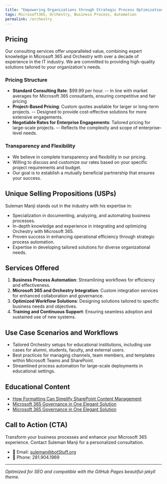 ```yaml
---
title: "Empowering Organizations through Strategic Process Optimization in Microsoft 365 using Orchestry"
tags: Microsoft365, Orchestry, Business Process, Automation
permalink: /orchestry
---
```


## Pricing

Our consulting services offer unparalleled value, combining expert knowledge in Microsoft 365 and Orchestry with over a decade of experience in the IT industry. We are committed to providing high-quality solutions tailored to your organization's needs.

### Pricing Structure

- **Standard Consulting Rate**: $99.99 per hour.
-- In line with market averages for Microsoft 365 consultants, ensuring competitive and fair pricing
- **Project-Based Pricing**: Custom quotes available for larger or long-term projects.
-- Designed to provide cost-effective solutions for more extensive engagements.
- **Negotiable Rates for Enterprise Engagements**: Tailored pricing for large-scale projects.
-- Reflects the complexity and scope of enterprise-level needs.

### Transparency and Flexibility

- We believe in complete transparency and flexibility in our pricing.
- Willing to discuss and customize our rates based on your specific project requirements and budget.
- Our goal is to establish a mutually beneficial partnership that ensures your success.

## Unique Selling Propositions (USPs)

Suleman Manji stands out in the industry with his expertise in:

- Specialization in documenting, analyzing, and automating business processes.
- In-depth knowledge and experience in integrating and optimizing Orchestry with Microsoft 365.
- Proven success in enhancing operational efficiency through strategic process automation.
- Expertise in developing tailored solutions for diverse organizational needs.

## Services Offered

1. **Business Process Automation**: Streamlining workflows for efficiency and effectiveness.
2. **Microsoft 365 and Orchestry Integration**: Custom integration services for enhanced collaboration and governance.
3. **Optimized Workflow Solutions**: Designing solutions tailored to specific business needs and objectives.
4. **Training and Continuous Support**: Ensuring seamless adoption and sustained use of new systems.

## Use Case Scenarios and Workflows

- Tailored Orchestry setups for educational institutions, including use cases for alumni, students, faculty, and external users.
- Best practices for managing channels, team members, and templates within Microsoft Teams and SharePoint.
- Streamlined process automation for large-scale deployments in educational settings.

## Educational Content

- [How Formatting Can Simplify SharePoint Content Management](https://www.orchestry.com/insight/a-complete-guide-to-microsoft-list-and-library-formatting)
- [Microsoft 365 Governance in One Elegant Solution](https://www.orchestry.com/microsoft-365-governance)
- [Microsoft 365 Governance in One Elegant Solution](https://www.orchestry.com/insight/sharepoint-document-management-features)

## Call to Action (CTA)

Transform your business processes and enhance your Microsoft 365 experience. Contact Suleman Manji for a personalized consultation.

- 📧 Email: [suleman@botStuff.org](mailto:suleman@botStuff.org)
- 📱 Phone: 281.904.1969

---

*Optimized for SEO and compatible with the GitHub Pages beautiful-jekyll theme.*

